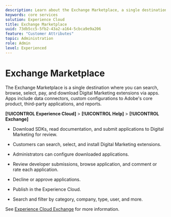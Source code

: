 ```yaml
---
description: Learn about the Exchange Marketplace, a single destination where you can search, browse, select, pay, and download Digital Marketing extensions via apps.
keywords: core services
solution: Experience Cloud
title: Exchange Marketplace 
uuid: 73db5cc5-5fb2-43a2-a164-5cbca9e9a206
feature: "Customer Attributes"
topic: Administration
role: Admin
level: Experienced
---
```


# Exchange Marketplace

The Exchange Marketplace is a single destination where you can search, browse, select, pay, and download Digital Marketing extensions via apps. Apps include data connectors, custom configurations to Adobe's core product, third-party applications, and reports.

**[!UICONTROL Experience Cloud]** > **[!UICONTROL Help]** > **[!UICONTROL Exchange]** 

* Download SDKs, read documentation, and submit applications to Digital Marketing for review. 

* Customers can search, select, and install Digital Marketing extensions. 

* Administrators can configure downloaded applications. 

* Review developer submissions, browse application, and comment or rate each application. 

* Decline or approve applications. 

* Publish in the Experience Cloud. 

* Search and filter by category, company, type, user, and more. 

See [Experience Cloud Exchange](https://exchange.adobe.com/experiencecloud.html) for more information. 
